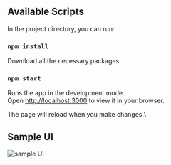 ## Available Scripts

In the project directory, you can run:

### `npm install`

Download all the necessary packages.

### `npm start`

Runs the app in the development mode.\
Open [http://localhost:3000](http://localhost:3000) to view it in your browser.

The page will reload when you make changes.\

## Sample UI

![sample UI](https://ibb.co/t8pjvCb)